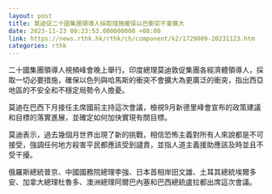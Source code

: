 ```yaml
---
layout: post
title: 莫迪促二十國集團領導人採取措施確保以巴衝突不會擴大
date: 2023-11-23 00:23:53.000000000 +08:00
link: https://news.rthk.hk/rthk/ch/component/k2/1729009-20231123.htm
categories: rthk
---
```


二十國集團領導人視頻峰會晚上舉行。印度總理莫迪敦促集團各經濟體領導人，採取一切必要措施，確保以色列與哈馬斯的衝突不會擴大為更廣泛的衝突，指出西亞地區的不安全和不穩定局勢令人擔憂。

莫迪在巴西下月接任主席國前主持這次會議，檢視9月新德里峰會宣布的政策建議和目標的落實進展，並確定如何加快實現有關目標。

莫迪表示，過去幾個月世界出現了新的挑戰，相信恐怖主義對所有人來說都是不可接受，強調任何地方殺害平民都應該受到譴責，並指人道主義援助應該及時並且不受干擾。

俄羅斯總統普京、中國國務院總理李強、日本首相岸田文雄、土耳其總統埃爾多安、加拿大總理杜魯多、澳洲總理阿爾巴內塞和巴西總統盧拉都出席這次會議。
